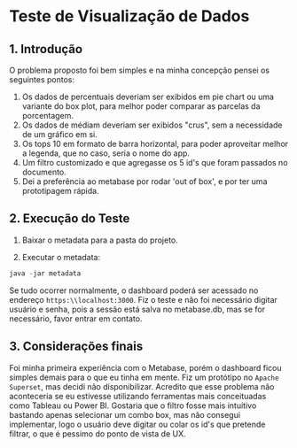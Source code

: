 # Teste de Visualização de Dados

## 1. Introdução
O problema proposto foi bem simples e na minha concepção pensei os seguintes pontos:

1. Os dados de percentuais deveriam ser exibidos em pie chart ou uma variante do box plot, para melhor poder comparar as parcelas da porcentagem.
2. Os dados de médiam deveriam ser exibidos "crus", sem a necessidade de um gráfico em si.
3. Os tops 10 em formato de barra horizontal, para poder aproveitar melhor a legenda, que no caso, seria o nome do app.
4. Um filtro customizado e que agregasse os 5 id's que foram passados no documento.
5. Dei a preferência ao metabase por rodar 'out of box', e por ter uma prototipagem rápida.

## 2. Execução do Teste
1. Baixar o metadata para a pasta do projeto.

2. Executar o metadata:
```java
java -jar metadata
```
Se tudo ocorrer normalmente, o dashboard poderá ser acessado no endereço `https:\\localhost:3000`. Fiz o teste e não foi necessário digitar usuário e senha, pois a sessão está salva no metabase.db, mas se for necessário, favor entrar em contato.

## 3. Considerações finais
Foi minha primeira experiência com o Metabase, porém o dashboard ficou simples demais para o que eu tinha em mente. Fiz um protótipo no `Apache Superset`, mas decidi não disponibilizar. Acredito que esse problema não aconteceria se eu estivesse utilizando ferramentas mais conceituadas como Tableau ou Power BI.
Gostaria que o filtro fosse mais intuitivo bastando apenas selecionar um combo box, mas não consegui implementar, logo o usuário deve digitar ou colar os id's que pretende filtrar, o que é pessimo do ponto de vista de UX.
